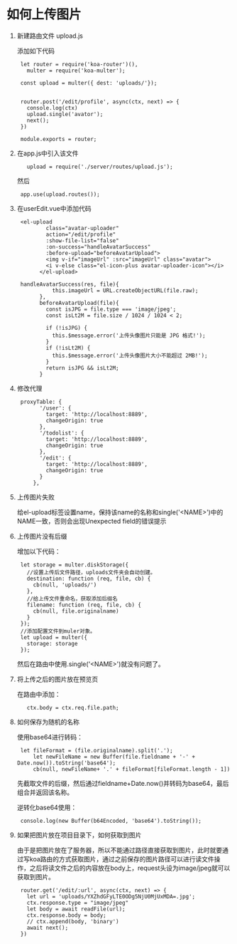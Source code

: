 # 如何上传图片

1. 新建路由文件 upload.js

    添加如下代码

        let router = require('koa-router')(),
          multer = require('koa-multer');

        const upload = multer({ dest: 'uploads/'});


        router.post('/edit/profile', async(ctx, next) => {
          console.log(ctx)
          upload.single('avator');
          next();
        })

        module.exports = router;


2. 在app.js中引入该文件

          upload = require('./server/routes/upload.js');

    然后

        app.use(upload.routes());

3. 在userEdit.vue中添加代码

        <el-upload
                class="avatar-uploader"
                action="/edit/profile"
                :show-file-list="false"
                :on-success="handleAvatarSuccess"
                :before-upload="beforeAvatarUpload">
                <img v-if="imageUrl" :src="imageUrl" class="avatar">
                <i v-else class="el-icon-plus avatar-uploader-icon"></i>
              </el-upload>

        handleAvatarSuccess(res, file){
                  this.imageUrl = URL.createObjectURL(file.raw);
              },
              beforeAvatarUpload(file){
                const isJPG = file.type === 'image/jpeg';
                const isLt2M = file.size / 1024 / 1024 < 2;

                if (!isJPG) {
                  this.$message.error('上传头像图片只能是 JPG 格式!');
                }
                if (!isLt2M) {
                  this.$message.error('上传头像图片大小不能超过 2MB!');
                }
                return isJPG && isLt2M;
              }


4. 修改代理

        proxyTable: {
              '/user': {
                target: 'http://localhost:8889',
                changeOrigin: true
              },
              '/todolist': {
                target: 'http://localhost:8889',
                changeOrigin: true
              },
              '/edit': {
                target: 'http://localhost:8889',
                changeOrigin: true
              }
            },


5. 上传图片失败

    给el-upload标签设置name，保持该name的名称和single('\<NAME\>')中的NAME一致，否则会出现Unexpected field的错误提示

6. 上传图片没有后缀

    增加以下代码：

        let storage = multer.diskStorage({
          //设置上传后文件路径，uploads文件夹会自动创建。
          destination: function (req, file, cb) {
            cb(null, 'uploads/')
          },
          //给上传文件重命名，获取添加后缀名
          filename: function (req, file, cb) {
            cb(null, file.originalname)
          }
        });
        //添加配置文件到muler对象。
        let upload = multer({
          storage: storage
        });


    然后在路由中使用.single('\<NAME\>')就没有问题了。


7. 将上传之后的图片放在预览页

    在路由中添加：

          ctx.body = ctx.req.file.path;


8. 如何保存为随机的名称

    使用base64进行转码：

        let fileFormat = (file.originalname).split('.');
            let newFileName = new Buffer(file.fieldname + '-' + Date.now()).toString('base64');
            cb(null, newFileName+ '.' + fileFormat[fileFormat.length - 1])

    先截取文件的后缀，然后通过fieldname+Date.now()并转码为base64，最后组合并返回该名称。

    逆转化base64使用：

        console.log(new Buffer(b64Encoded, 'base64').toString());


9. 如果把图片放在项目目录下，如何获取到图片

    由于是把图片放在了服务器，所以不能通过路径直接获取到图片，此时就要通过写koa路由的方式获取图片，通过之前保存的图片路径可以进行读文件操作，之后将读文件之后的内容放在body上，request头设为image/jpeg就可以获取到图片。

        router.get('/edit/:url', async(ctx, next) => {
          let url = 'uploads/YXZhdGFyLTE0ODg5NjU0MjUxMDA=.jpg';
          ctx.response.type = "image/jpeg"
          let body = await readFile(url);
          ctx.response.body = body;
          // ctx.append(body, 'binary')
          await next();
        })
